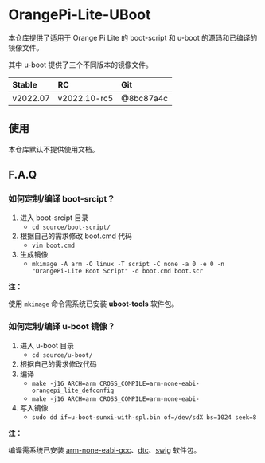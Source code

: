 # OrangePi-Lite-UBoot

本仓库提供了适用于 Orange Pi Lite 的 boot-script 和 u-boot 的源码和已编译的镜像文件。

其中 u-boot 提供了三个不同版本的镜像文件。

| Stable   | RC           | Git       |
|:---------|:-------------|:----------|
| v2022.07 | v2022.10-rc5 | @8bc87a4c |

## 使用

本仓库默认不提供使用文档。

## F.A.Q

### 如何定制/编译 boot-srcipt？

1. 进入 boot-srcipt 目录
    + `cd source/boot-script/`
2. 根据自己的需求修改 boot.cmd 代码
    + `vim boot.cmd`
3. 生成镜像
    + `mkimage -A arm -O linux -T script -C none -a 0 -e 0 -n "OrangePi-Lite Boot Script" -d boot.cmd boot.scr`

**注：**

使用 `mkimage` 命令需系统已安装 **uboot-tools** 软件包。

### 如何定制/编译 u-boot 镜像？

1. 进入 u-boot 目录
    + `cd source/u-boot/`
2. 根据自己的需求修改代码
2. 编译
    + `make -j16 ARCH=arm CROSS_COMPILE=arm-none-eabi- orangepi_lite_defconfig`
    + `make -j16 ARCH=arm CROSS_COMPILE=arm-none-eabi-`
3. 写入镜像
    + `sudo dd if=u-boot-sunxi-with-spl.bin of=/dev/sdX bs=1024 seek=8`

**注：**

编译需系统已安装 [arm-none-eabi-gcc]、[dtc]、[swig] 软件包。

[arm-none-eabi-gcc]: https://gcc.gnu.org
[dtc]: https://www.devicetree.org
[swig]: http://www.swig.org
